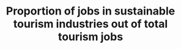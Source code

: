 ---
actual_indicator_available: Proportion of jobs in sustainable tourism industries out
  of total tourism jobs
actual_indicator_available_description: Tourism employment. Total tourism-related
  employment consists of direct tourism employment plus indirect tourism employment.
  Direct tourism employment comprises all jobs where the workers are engaged in the
  production of direct tourism output (for example, hotel staff and airline pilots),
  and indirect tourism employment comprises all jobs where the workers are engaged
  in the production of indirect tourism output (for example, workers producing hotel
  toiletries and delivering fuel to airlines).
comments_and_limitations: Annual data will be via BEA's June Survey of Current Business
data_non_statistical: false
date_metadata_updated: July, 2018
date_of_national_source_publication: June, 2018
goal_meta_link: http://unstats.un.org/sdgs/files/metadata-compilation/Metadata-Goal-8.pdf
graph: longitudinal
graph_title: 'Share of US Direct Tourism-related Employment '
graph_type: line
has_metadata: true
indicator: 8.9.2
indicator_definition: 'The "tourism industries", or tourism characteristic industries,
  comprise all establishments for which the principal activity is a tourism characteristic
  activity, i.e. the activities that typically produce tourism characteristic products
  (IRTS 2008 paras. 5.10-5.11). For international comparability purposes these are
  (according to ISIC Rev. 4 categories): accommodation for visitors (5510, 5520, 5590,
  6810 and 6820), food and beverage serving activities (5610, 5629 and 5630), railway
  passenger transport (4911), road passenger transport (4922), water passenger transport
  (5011 and 5021), air passenger transport (5110), transport equipment rental (7710),
  travel agencies and other reservation service activities (7911, 7912 and 7990),
  cultural activities (9000, 9102, 9103), and sport and recreational activities (7721,
  9200, 9311, 9319, 9321 and 9329). Regarding jobs, the agreement between an employee
  and the employer defines a job and each self-employed person has a job. The number
  of jobs in the economy thus exceeds the number of persons employed to the extent
  that some employees have more than one job (SNA 2008 para. 19.30 in IRTS 2008 Compilation
  Guide para. 7.6). Consequently, the number of jobs (demand side) and the number
  of persons employed (supply side) are dissimilar categories and therefore usually
  do not match. In this respect, it should be noted that employment in the tourism
  industries refers to all the jobs (in all occupations) in both tourism-characteristic
  activities and non-tourism-characteristic activities in all establishments in tourism
  industries19. The indicator shows the relative importance of jobs in the tourism
  industries as a share of the economy''s total jobs.'
indicator_name: Proportion of jobs in sustainable tourism industries out of total
  tourism jobs
indicator_sort_order: 08-09-02
indicator_variable: TourismEmpl
layout: indicator
method_of_computation: ( Jobs in tourism industries / Total jobs ) * 100
periodicity: Annual
permalink: /8-9-2/
published: true
rationale_interpretation: "Rationale \nTarget 8.9 has several dimensions but the essence\
  \ of the target seems to be on promoting sustainable tourism [that ...]. It is recognized\
  \ that the suggested indicator does not cater to all dimensions of the target, but\
  \ finding one indicator that would do so seems unviable, certainly over the short-medium\
  \ term. \nThere is the added challenge that the concept \"sustainable tourism\"\
  \ is mainly a policy construct and not defined nor part of an established or internationally\
  \ conceptual/statistical framework at this point. Even though UNWTO together with\
  \ a number of countries, UNSD and OECD, and counting on the support of the UNCEEA\
  \ are putting put in motion an initiative towards developing the measurement of\
  \ the relationship between tourism and sustainability, notably through linking SEEA\
  \ and TSA, it seems that the production of internationally comparable data on (something\
  \ that could approximate for) \"sustainable tourism\" in a significant number of\
  \ countries still has some years to go. \nFor the meantime, the suggested indicator\
  \ (in its two parts, on tourism related GDP and jobs) seems to be a sensible approximation\
  \ because (a) it is a good conceptual fit to some key dimensions of the target (b)\
  \ it stems from a systems approach and is based on sound internationally agreed\
  \ methodology, and (c) there is a significant number of countries already producing\
  \ data for this indicator. In addition, the suggested indicator (tourism related\
  \ GDP and jobs) is in line with Goal 8's general focus on economic growth and employment.\
  \ \nFinally, the TDGDP/GDP part of this indicator can complement Target 14.7's indicator:\
  \ \"Fisheries as a % of GDP\" in order to cater to tourism dimension of this target.\
  \ \n\n Interpretation \n Target 8.9 has several dimensions; this caters to the dimension:\
  \ tourism that creates jobs. It could also give an indication on how successful\
  \ the \"promotion\" of tourism as job creator is being: promote [...] tourism that\
  \ creates jobs."
reporting_status: complete
scheduled_update_by_national_source: June, 2019 (Will incorporate 2012 Input-Output
  Accounts, released November 1, 2018)
sdg_goal: 8
source_active_1: true
source_agency_staff_name_1: Andrew Craig (Kali Kong July, 2018)
source_notes_1: null
source_title_1: null
source_url_1: https://www.bea.gov/scb/2018/06-june/0618-us-travel-tourism-satellite-account.htm
target: By 2030, devise and implement policies to promote sustainable tourism that
  creates jobs and promotes local culture and products.
target_id: '8.9'
title: Proportion of jobs in sustainable tourism industries out of total tourism jobs
un_custodial_agency: UNWTO
un_designated_tier: 3 (with data)
unit_of_measure: Thousands
us_method_of_computation: (US Direct Tourism-related Employment)/(US Total Tourism-related
  Employment)
variable_description: null
variable_notes: null
---